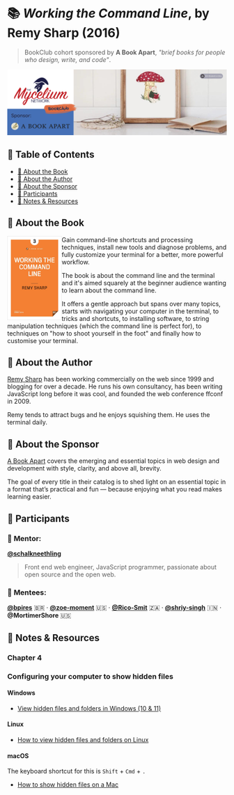 # 📚 _Working the Command Line_, by Remy Sharp (2016)

> BookClub cohort sponsored by **A Book Apart**, _"brief books for people who design, write, and code"_. 

![Bookclub banner](./assets/banner1.png)

## 📌 Table of Contents

* [📙 About the Book](#-about-the-book)
* [👤 About the Author](#-about-the-author)
* [🌠 About the Sponsor](#-about-the-sponsor)
* [💫 Participants](#-participants)
* [📑 Notes & Resources](#-notes--resources)

## 📙 About the Book

<img align="left" width="125em" src="./assets/bookCover.jpg">

Gain command-line shortcuts and processing techniques, install new tools and diagnose problems, and fully customize your terminal for a better, more powerful workflow.

The book is about the command line and the terminal and it's aimed squarely at the beginner audience wanting to learn about the command line.

It offers a gentle approach but spans over many topics, starts with navigating your computer in the terminal, to tricks and shortcuts, to installing software, to string manipulation techniques (which the command line is perfect for), to techniques on "how to shoot yourself in the foot" and finally how to customise your terminal.

## 👤 About the Author

[Remy Sharp](https://remysharp.com/) has been working commercially on the web since 1999 and blogging for over a decade. He runs his own consultancy, has been writing JavaScript long before it was cool, and founded the web conference ffconf in 2009.

Remy tends to attract bugs and he enjoys squishing them. He uses the terminal daily.

## 🌠 About the Sponsor

[A Book Apart](https://abookapart.com/) covers the emerging and essential topics in web design and development with style, clarity, and above all, brevity.

The goal of every title in their catalog is to shed light on an essential topic in a format that’s practical and fun — because enjoying what you read makes learning easier.

## 💫 Participants

### 🍄 **Mentor:**

[**@schalkneethling**](https://github.com/schalkneethling)
 > Front end web engineer, JavaScript programmer, passionate about open source and the open web.

### 🌱 **Mentees:**

[**@bpires**](https://github.com/bpires) 🇧🇷 ·
[**@zoe-moment**](https://github.com/zoe-moment) 🇺🇸 ·
[**@Rico-Smit**](https://github.com/Rico-Smit) 🇿🇦 ·
[**@shriy-singh**](https://github.com/shriy-singh) 🇮🇳 ·
**@MortimerShore** 🇺🇸

## 📑 Notes & Resources

### Chapter 4

### Configuring your computer to show hidden files

#### Windows

* [View hidden files and folders in Windows (10 & 11)](https://support.microsoft.com/en-us/windows/view-hidden-files-and-folders-in-windows-97fbc472-c603-9d90-91d0-1166d1d9f4b5#WindowsVersion=Windows_11)

#### Linux

* [How to view hidden files and folders on Linux](https://www.makeuseof.com/view-hidden-files-and-folders-linux/)

#### macOS

The keyboard shortcut for this is `Shift` + `Cmd` + `.`

* [How to show hidden files on a Mac](https://www.macworld.com/article/671158/how-to-show-hidden-files-on-a-mac.html)
